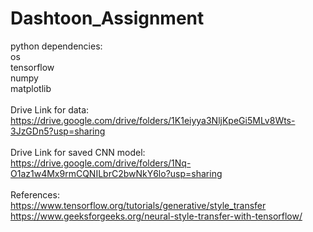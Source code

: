 # Dashtoon_Assignment
python dependencies: <br />
os <br />
tensorflow <br />
numpy <br />
matplotlib <br />
<br />
Drive Link for data: <br />
https://drive.google.com/drive/folders/1K1eiyya3NljKpeGi5MLv8Wts-3JzGDn5?usp=sharing <br />
<br />
Drive Link for saved CNN model: <br />
https://drive.google.com/drive/folders/1Nq-O1az1w4Mx9rmCQNILbrC2bwNkY6lo?usp=sharing <br />
<br />
References: <br />
https://www.tensorflow.org/tutorials/generative/style_transfer <br />
https://www.geeksforgeeks.org/neural-style-transfer-with-tensorflow/
# 
